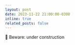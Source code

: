 ```yaml
---
layout: post
date: 2023-11-22 21:00:00-0300
inline: true
related_posts: false
---
```


🚧 Beware: under construction
